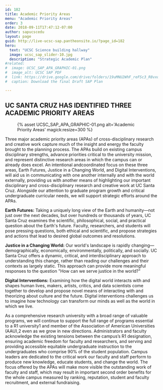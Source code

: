 ```yaml
---
id: 182
title: Academic Priority Areas
menu: "Academic Priority Areas"
order: 3
date: 2018-09-11T17:47:12-07:00
author: sapucscedu
layout: page
guid: http://live-ucsc-sap.pantheonsite.io/?page_id=182
hero:
  text: "UCSC Science building hallway"
  image: ucsc_sap_slider-10.jpg
  description: "Strategic Academic Plan"
#related:
#  image: UCSC_SAP_APA_GRAPHIC-01.png
#  image_alt: UCSC SAP PDF
#  link: https://drive.google.com/drive/folders/19uMNU2WhF_reFSc3_R8vxopl63e8udwM?usp=sharing
#  caption: Download the final Draft SAP Plan

---
```

## UC SANTA CRUZ HAS IDENTIFIED THREE ACADEMIC PRIORITY AREAS

<figure class="inline-image right">
{% asset UCSC_SAP_APA_GRAPHIC-01.png alt='Academic Priority Areas' magick:resize=300 %}
<figcaption></figcaption></figure> Three major academic priority areas (APAs) of cross-disciplinary research and creative work capture much of the insight and energy the faculty brought to the planning process. The APAs build on existing campus disciplinary strengths, advance priorities critical to the university mission, and represent distinctive research areas in which the campus can or already does excel. An intentional andcoordinated focus on these three areas, Earth Futures, Justice in a Changing World, and Digital Interventions, will aid us in communicating with one another internally and
with the world externally, providing us with another means of highlighting our important disciplinary and cross-disciplinary research and creative work at UC Santa Cruz. Alongside our attention to graduate program growth and critical undergraduate curricular needs, we will support strategic efforts around the APAs.

**Earth Futures:** Taking a uniquely long view of the Earth and humanity—not just over the next decades, but over hundreds or thousands of years, UC Santa Cruz examines the scientific, philosophical, social, and practical question about the Earth's future. Faculty, researchers, and students will pose pressing questions, both ethical and scientific, and propose strategies and actions that lead to desired global outcomes and resolutions.

**Justice in a Changing World:** Our world's landscape is rapidly changing— demographically, economically, environmentally, politically, and socially. UC Santa Cruz offers a dynamic, critical, and interdisciplinary approach to understanding this change, rather than reading our challenges and their contexts as largely static. This approach can provide more meaningful responses to the question "How can we serve justice in the world?"

**Digital Interventions:** Examining how the digital world interacts with and shapes human lives, makers, artists, critics, and data scientists come together to develop and propose novel means of interacting with and theorizing about culture and the future. Digital interventions challenges us to imagine how technology can transform our minds as well as the world in which we live.

As a comprehensive research university with a broad range of valuable programs, we will continue to support the full range of programs essential to a R1 university1 and member of the Association of American Universities (AAU),2 even as we grow in new directions. Administrators and faculty acknowledge the existing tensions between the campus’s R1 designation, ensuring academic freedom for faculty and researchers, and serving and providing accessible equitable undergraduate instruction to the undergraduates who comprise 90% of the student population. Campus leaders are dedicated to the critical work our faculty and staff perform to produce new knowledge, educate students, and change the world. The focus offered by the APAs will make more visible the outstanding work of faculty and staff, which may result in important second order benefits for the whole campus measured by ranking, reputation, student and faculty recruitment, and external fundraising.
